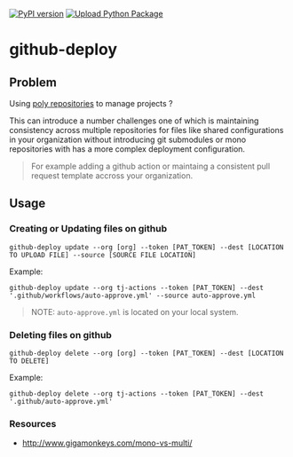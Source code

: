 [![PyPI version](https://badge.fury.io/py/github-deploy.svg)](https://badge.fury.io/py/github-deploy)
[![Upload Python Package](https://github.com/tj-python/github-deploy/actions/workflows/python-publish.yml/badge.svg)](https://github.com/tj-python/github-deploy/actions/workflows/python-publish.yml)

# github-deploy

## Problem
Using [poly repositories](https://github.com/joelparkerhenderson/monorepo_vs_polyrepo#what-is-polyrepo) to manage projects ?

This can introduce a number challenges one of which is maintaining consistency across multiple repositories for files like shared configurations in your organization without introducing git submodules or mono repositories with has a more complex deployment configuration.


> For example adding a github action or maintaing a consistent pull request template accross your organization.


## Usage

### Creating or Updating files on github


```shell script
github-deploy update --org [org] --token [PAT_TOKEN] --dest [LOCATION TO UPLOAD FILE] --source [SOURCE FILE LOCATION]
```

Example:

```shell script
github-deploy update --org tj-actions --token [PAT_TOKEN] --dest '.github/workflows/auto-approve.yml' --source auto-approve.yml
```

> NOTE: `auto-approve.yml` is located on your local system.


### Deleting files on github


```shell script
github-deploy delete --org [org] --token [PAT_TOKEN] --dest [LOCATION TO DELETE]
```

Example:

```shell script
github-deploy delete --org tj-actions --token [PAT_TOKEN] --dest '.github/auto-approve.yml'
```


### Resources
- http://www.gigamonkeys.com/mono-vs-multi/

